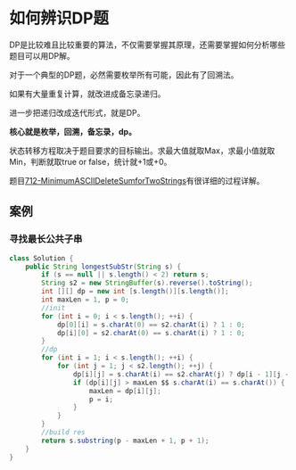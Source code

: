 # 如何辨识DP题

DP是比较难且比较重要的算法，不仅需要掌握其原理，还需要掌握如何分析哪些题目可以用DP解。

对于一个典型的DP题，必然需要枚举所有可能，因此有了回溯法。

如果有大量重复计算，就改进成备忘录递归。

进一步把递归改成迭代形式，就是DP。

**核心就是枚举，回溯，备忘录，dp。**

状态转移方程取决于题目要求的目标输出。求最大值就取Max，求最小值就取Min，判断就取true or false，统计就+1或+0。

题目[712-MinimumASCIIDeleteSumforTwoStrings]有很详细的过程详解。

[712-MinimumASCIIDeleteSumforTwoStrings]:求最值/间接求最值/712-MinimumASCIIDeleteSumforTwoStrings.md

## 案例

### 寻找最长公共子串

``` java
class Solution {
    public String longestSubStr(String s) {
        if (s == null || s.length() < 2) return s;
        String s2 = new StringBuffer(s).reverse().toString();
        int [][] dp = new int [s.length()][s.length()];
        int maxLen = 1, p = 0;
        //init
        for (int i = 0; i < s.length(); ++i) {
            dp[0][i] = s.charAt(0) == s2.charAt(i) ? 1 : 0;
            dp[i][0] = s2.charAt(0) == s.charAt(i) ? 1 : 0;
        }
        //dp
        for (int i = 1; i < s.length(); ++i) {
            for (int j = 1; j < s2.length(); ++j) {
                dp[i][j] = s.charAt(i) == s2.charAt(j) ? dp[i - 1][j - 1] + 1 : 0;
                if (dp[i][j] > maxLen $$ s.charAt(i) == s.charAt()) {
                    maxLen = dp[i][j];
                    p = i;
                }
            }
        }
        //build res
        return s.substring(p - maxLen + 1, p + 1);
    }
}
```
